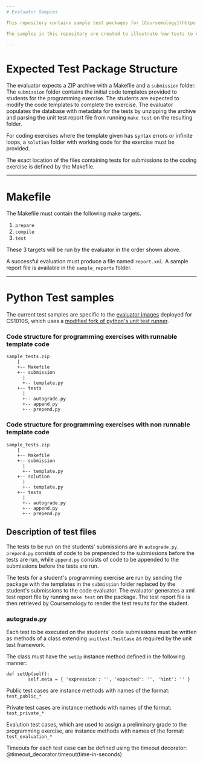 ```yaml
---
# Evaluator Samples

This repository contains sample test packages for [Coursemology](https://github.com/Coursemology/coursemology2)'s code [evaluator](https://github.com/Coursemology/evaluator-slave), which is used to evaluate students' submissions for coding exercises on Coursemology. The evaluator is designed to evaluate submissions for programming languages in general by riding on the unit test frameworks available for each programming language.

The samples in this repository are created to illustrate how tests to check if coding exercise submissions satisfy the objectives of the exercise should be written. The tests can go beyond checking if the submitted code outputs the right answer. For example, tests can be written to check if the submitted code is an iterative rather than recursive solution.

---
```

# Expected Test Package Structure

The evaluator expects a ZIP archive with a Makefile and a `submission` folder. The `submission` folder contains the initial code templates provided to students for the programming exercise. The students are expected to modify the code templates to complete the exercise. The evaluator populates the database with metadata for the tests by unzipping the archive and parsing the unit test report file from running `make test` on the resulting folder.

For coding exercises where the template given has syntax errors or infinite loops, a `solution` folder with working code for the exercise must be provided.

The exact location of the files containing tests for submissions to the coding exercise is defined by the Makefile.

---
# Makefile

The Makefile must contain the following make targets.

1. `prepare`
2. `compile`
3. `test`

These 3 targets will be run by the evaluator in the order shown above.

A successful evaluation must produce a file named `report.xml`.
A sample report file is available in the `sample_reports` folder.

---
# Python Test samples

The current test samples are specific to the [evaluator images](https://github.com/Coursemology/evaluator-images/tree/master/python/python3.5) deployed for CS1010S, which uses a [modified fork of python's unit test runner](https://github.com/Coursemology/unittest-xml-reporting/tree/extra-attributes).

### Code structure for programming exercises with runnable template code
```
sample_tests.zip
    |
    +-- Makefile
    +-- submission
      |
      +-- template.py
    +-- tests
      |
      +-- autograde.py
      +-- append.py
      +-- prepend.py
```

### Code structure for programming exercises with non runnable template code
```
sample_tests.zip
    |
    +-- Makefile
    +-- submission
      |
      +-- template.py
    +-- solution
      |
      +-- template.py
    +-- tests
      |
      +-- autograde.py
      +-- append.py
      +-- prepend.py
```

## Description of test files
The tests to be run on the students' submissions are in `autograde.py`. `prepend.py` consists of code to be prepended to the submissions before the tests are run, while `append.py` consists of code to be appended to the submissions before the tests are run.

The tests for a student's programming exercise are run by sending the package with the templates in the `submission` folder replaced by the student's submissions to the code evaluator. The evaluator generates a xml test report file by running `make test` on the package. The test report file is then retrieved by Coursemology to render the test results for the student.

### autograde.py
Each test to be executed on the students' code submissions must be written as methods of a class extending `unittest.TestCase` as required by the unit test framework.

The class must have the `setUp` instance method defined in the following manner:
```
def setUp(self):
        self.meta = { 'expression': '', 'expected': '', 'hint': '' }
```
Public test cases are instance methods with names of the format: `test_public_*`

Private test cases are instance methods with names of the format: `test_private_*`

Evalution test cases, which are used to assign a preliminary grade to the programming exercise, are instance methods with names of the format: `test_evaluation_*`

Timeouts for each test case can be defined using the timeout decorator: @timeout_decorator.timeout(time-in-seconds)
